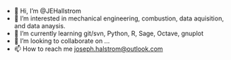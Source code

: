 - 👋 Hi, I’m @JEHallstrom
- 👀 I’m interested in mechanical engineering, combustion, data aquisition, and data anaysis.
- 🌱 I’m currently learning git/svn, Python, R, Sage, Octave, gnuplot 
- 💞️ I’m looking to collaborate on ...
- 📫 How to reach me joseph.halstrom@outlook.com

<!---
JEHallstrom/JEHallstrom is a ✨ special ✨ repository because its `README.md` (this file) appears on your GitHub profile.
You can click the Preview link to take a look at your changes.
--->
